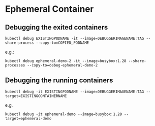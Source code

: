 # Ephemeral Container  

## Debugging the exited containers  
```
kubectl debug EXISTINGPODNAME -it --image=DEBUGGERIMAGENAME:TAG --share-process --copy-to=COPIED_PODNAME
```
e.g.:  
```
kubectl debug ephemeral-demo-2 -it --image=busybox:1.28 --share-processes --copy-to=debug-ephemeral-demo-2
```

## Debugging the running containers  
```
kubectl debug -it EXISTINGPODNAME --image=DEBUGGERIMAGENAME:TAG --target=EXISTINGCONTAINERNAME
```  
e.g.  

```
kubectl debug -it ephemeral-demo --image=busybox:1.28 --target=ephemeral-demo
```  
